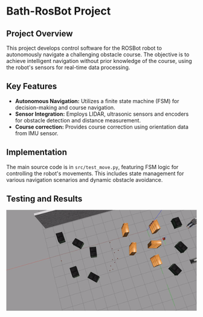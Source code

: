 # Bath-RosBot Project

## Project Overview
This project develops control software for the ROSBot robot to autonomously navigate a challenging obstacle course. The objective is to achieve intelligent navigation without prior knowledge of the course, using the robot's sensors for real-time data processing.

## Key Features
- **Autonomous Navigation:** Utilizes a finite state machine (FSM) for decision-making and course navigation.
- **Sensor Integration:** Employs LIDAR, ultrasonic sensors and encoders for obstacle detection and distance measurement.
- **Course correction:** Provides course correction using orientation data from IMU sensor.

## Implementation
The main source code is in `src/test_move.py`, featuring FSM logic for controlling the robot's movements. This includes state management for various navigation scenarios and dynamic obstacle avoidance.

## Testing and Results
[![](rosbot_moves.gif)](https://drive.google.com/file/d/1X1FKwL3_sECWUbxlS4unEQmh4Cp7kGId/view?usp=sharing)





